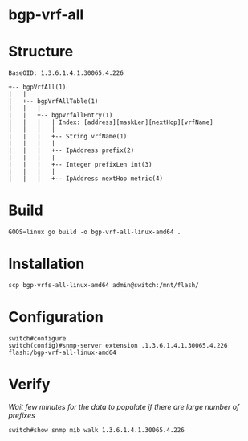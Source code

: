 # bgp-vrf-all

# Structure

```
BaseOID: 1.3.6.1.4.1.30065.4.226

+-- bgpVrfAll(1)
|   |
|   +-- bgpVrfAllTable(1)
|   |   |
|   |   +-- bgpVrfAllEntry(1)
|	|	|   | Index: [address][maskLen][nextHop][vrfName]
|   |	|   |
|   |   |   +-- String vrfName(1)
|   |   |   |
|   |   |   +-- IpAddress prefix(2)
|   |   |   |
|   |   |   +-- Integer prefixLen int(3)
|   |   |   |
|   |   |   +-- IpAddress nextHop metric(4)
```

# Build

```
GOOS=linux go build -o bgp-vrf-all-linux-amd64 .
```

# Installation

```
scp bgp-vrfs-all-linux-amd64 admin@switch:/mnt/flash/
```

# Configuration

```
switch#configure
switch(config)#snmp-server extension .1.3.6.1.4.1.30065.4.226 flash:/bgp-vrf-all-linux-amd64
```

# Verify

_Wait few minutes for the data to populate if there are large number of prefixes_

```
switch#show snmp mib walk 1.3.6.1.4.1.30065.4.226
```

